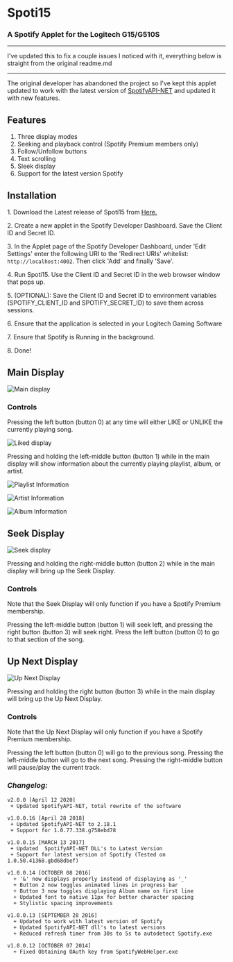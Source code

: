 # Spoti15
### A Spotify Applet for the Logitech G15/G510S

---

I've updated this to fix a couple issues I noticed with it, everything below is straight from the original readme.md

---
 The original developer has abandoned the project so I've kept this applet updated to work with the latest version of [SpotifyAPI-NET](https://github.com/JohnnyCrazy/SpotifyAPI-NET) and updated it with new features.
 
## Features
1. Three display modes
2. Seeking and playback control (Spotify Premium members only)
3. Follow/Unfollow buttons
4. Text scrolling
5. Sleek display
6. Support for the latest version Spotify 

## Installation
1\. Download the Latest release of Spoti15 from [Here.](https://github.com/eezstreet/Spoti15/releases)

2\. Create a new applet in the Spotify Developer Dashboard. Save the Client ID and Secret ID.

3\. In the Applet page of the Spotify Developer Dashboard, under 'Edit Settings' enter the following URI to the 'Redirect URIs' whitelist: `http://localhost:4002`. Then click 'Add' and finally 'Save'.

4\. Run Spoti15. Use the Client ID and Secret ID in the web browser window that pops up.

5\. (OPTIONAL): Save the Client ID and Secret ID to environment variables (SPOTIFY_CLIENT_ID and SPOTIFY_SECRET_ID) to save them across sessions.

6\. Ensure that the application is selected in your Logitech Gaming Software

7\. Ensure that Spotify is Running in the background.

8\. Done!

## Main Display
![Main display](https://i.imgur.com/359JN6p.png)


### Controls

Pressing the left button (button 0) at any time will either LIKE or UNLIKE the currently playing song.

![Liked display](https://i.imgur.com/DfqLbRy.png)

Pressing and holding the left-middle button (button 1) while in the main display will show information about the currently playing playlist, album, or artist.

![Playlist Information](https://i.imgur.com/7r2hntK.png)

![Artist Information](https://i.imgur.com/8p9AgLf.png)

![Album Information](https://i.imgur.com/lmsVIOx.png)

## Seek Display
![Seek display](https://i.imgur.com/oBVqnxA.png)

Pressing and holding the right-middle button (button 2) while in the main display will bring up the Seek Display.

### Controls
Note that the Seek Display will only function if you have a Spotify Premium membership.

Pressing the left-middle button (button 1) will seek left, and pressing the right button (button 3) will seek right. Press the left button (button 0) to go to that section of the song.

## Up Next Display
![Up Next Display](https://i.imgur.com/QIOX18F.png)

Pressing and holding the right button (button 3) while in the main display will bring up the Up Next Display.

### Controls
Note that the Up Next Display will only function if you have a Spotify Premium membership.

Pressing the left button (button 0) will go to the previous song. Pressing the left-middle button will go to the next song. Pressing the right-middle button will pause/play the current track.


### *Changelog:*
```
v2.0.0 [April 12 2020]
 + Updated SpotifyAPI-NET, total rewrite of the software
 
v1.0.0.16 [April 28 2018]
 + Updated SpotifyAPI-NET to 2.18.1
 + Support for 1.0.77.338.g758ebd78

v1.0.0.15 [MARCH 13 2017]
 + Updated  SpotifyAPI-NET DLL's to Latest Version
 + Support for latest version of Spotify (Tested on 1.0.50.41368.gbd68dbef)

v1.0.0.14 [OCTOBER 08 2016]
  + '&' now displays properly instead of displaying as '_'
  + Button 2 now toggles animated lines in progress bar
  + Button 3 now toggles displaying Album name on first line
  + Updated font to native 11px for better character spacing
  + Stylistic spacing improvements

v1.0.0.13 [SEPTEMBER 28 2016]
  + Updated to work with latest version of Spotify
  + Updated SpotifyAPI-NET dll's to latest versions
  + Reduced refresh timer from 30s to 5s to autodetect Spotify.exe
  
v1.0.0.12 [OCTOBER 07 2014]
  + Fixed Obtaining OAuth key from SpotifyWebHelper.exe
```
